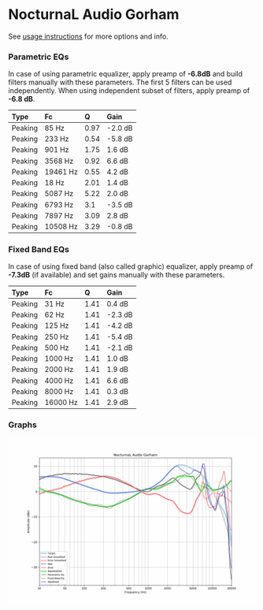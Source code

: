 # NocturnaL Audio Gorham
See [usage instructions](https://github.com/jaakkopasanen/AutoEq#usage) for more options and info.

### Parametric EQs
In case of using parametric equalizer, apply preamp of **-6.8dB** and build filters manually
with these parameters. The first 5 filters can be used independently.
When using independent subset of filters, apply preamp of **-6.8 dB**.

| Type    | Fc       |    Q | Gain    |
|:--------|:---------|:-----|:--------|
| Peaking | 85 Hz    | 0.97 | -2.0 dB |
| Peaking | 233 Hz   | 0.54 | -5.8 dB |
| Peaking | 901 Hz   | 1.75 | 1.6 dB  |
| Peaking | 3568 Hz  | 0.92 | 6.6 dB  |
| Peaking | 19461 Hz | 0.55 | 4.2 dB  |
| Peaking | 18 Hz    | 2.01 | 1.4 dB  |
| Peaking | 5087 Hz  | 5.22 | 2.0 dB  |
| Peaking | 6793 Hz  | 3.1  | -3.5 dB |
| Peaking | 7897 Hz  | 3.09 | 2.8 dB  |
| Peaking | 10508 Hz | 3.29 | -0.8 dB |

### Fixed Band EQs
In case of using fixed band (also called graphic) equalizer, apply preamp of **-7.3dB**
(if available) and set gains manually with these parameters.

| Type    | Fc       |    Q | Gain    |
|:--------|:---------|:-----|:--------|
| Peaking | 31 Hz    | 1.41 | 0.4 dB  |
| Peaking | 62 Hz    | 1.41 | -2.3 dB |
| Peaking | 125 Hz   | 1.41 | -4.2 dB |
| Peaking | 250 Hz   | 1.41 | -5.4 dB |
| Peaking | 500 Hz   | 1.41 | -2.1 dB |
| Peaking | 1000 Hz  | 1.41 | 1.0 dB  |
| Peaking | 2000 Hz  | 1.41 | 1.9 dB  |
| Peaking | 4000 Hz  | 1.41 | 6.6 dB  |
| Peaking | 8000 Hz  | 1.41 | 0.3 dB  |
| Peaking | 16000 Hz | 1.41 | 2.9 dB  |

### Graphs
![](./NocturnaL%20Audio%20Gorham.png)